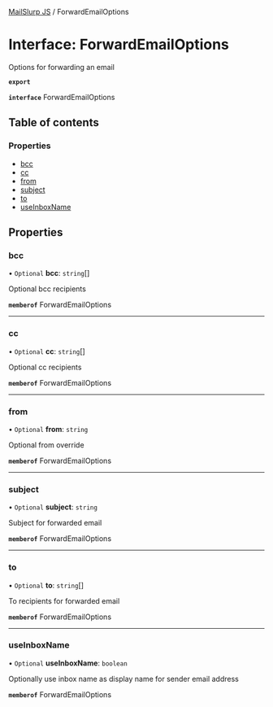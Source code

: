 [MailSlurp JS](../README.md) / ForwardEmailOptions

# Interface: ForwardEmailOptions

Options for forwarding an email

**`export`**

**`interface`** ForwardEmailOptions

## Table of contents

### Properties

- [bcc](ForwardEmailOptions.md#bcc)
- [cc](ForwardEmailOptions.md#cc)
- [from](ForwardEmailOptions.md#from)
- [subject](ForwardEmailOptions.md#subject)
- [to](ForwardEmailOptions.md#to)
- [useInboxName](ForwardEmailOptions.md#useinboxname)

## Properties

### bcc

• `Optional` **bcc**: `string`[]

Optional bcc recipients

**`memberof`** ForwardEmailOptions

___

### cc

• `Optional` **cc**: `string`[]

Optional cc recipients

**`memberof`** ForwardEmailOptions

___

### from

• `Optional` **from**: `string`

Optional from override

**`memberof`** ForwardEmailOptions

___

### subject

• `Optional` **subject**: `string`

Subject for forwarded email

**`memberof`** ForwardEmailOptions

___

### to

• `Optional` **to**: `string`[]

To recipients for forwarded email

**`memberof`** ForwardEmailOptions

___

### useInboxName

• `Optional` **useInboxName**: `boolean`

Optionally use inbox name as display name for sender email address

**`memberof`** ForwardEmailOptions
